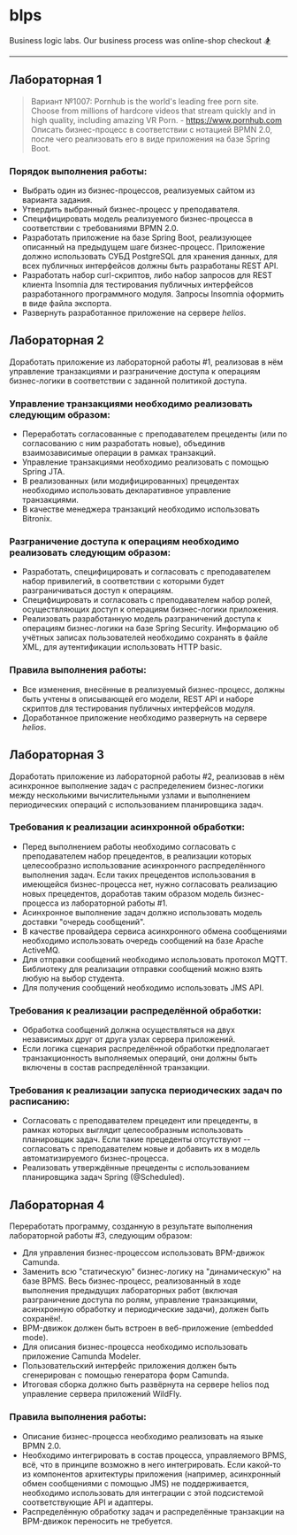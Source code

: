 # blps

Business logic labs. Our business process was online-shop checkout 🏂

---
## Лабораторная 1
> Вариант №1007: Pornhub is the world's leading free porn site. Choose from millions of hardcore videos that stream quickly and in high quality, including amazing VR Porn. - https://www.pornhub.com
Описать бизнес-процесс в соответствии с нотацией BPMN 2.0, после чего реализовать его в виде приложения на базе Spring Boot.

### Порядок выполнения работы:

* Выбрать один из бизнес-процессов, реализуемых сайтом из варианта задания.
* Утвердить выбранный бизнес-процесс у преподавателя.
* Специфицировать модель реализуемого бизнес-процесса в соответствии с требованиями BPMN 2.0.
* Разработать приложение на базе Spring Boot, реализующее описанный на предыдущем шаге бизнес-процесс. Приложение должно использовать СУБД PostgreSQL для хранения данных, для всех публичных интерфейсов должны быть разработаны REST API.
* Разработать набор curl-скриптов, либо набор запросов для REST клиента Insomnia для тестирования публичных интерфейсов разработанного программного модуля. Запросы Insomnia оформить в виде файла экспорта.
* Развернуть разработанное приложение на сервере _helios_.

## Лабораторная 2
Доработать приложение из лабораторной работы #1, реализовав в нём управление транзакциями и разграничение доступа к операциям бизнес-логики в соответствии с заданной политикой доступа.

###  Управление транзакциями необходимо реализовать следующим образом:

* Переработать согласованные с преподавателем прецеденты (или по согласованию с ним разработать новые), объединив взаимозависимые операции в рамках транзакций.
* Управление транзакциями необходимо реализовать с помощью Spring JTA.
* В реализованных (или модифицированных) прецедентах необходимо использовать декларативное управление транзакциями.
* В качестве менеджера транзакций необходимо использовать Bitronix.
### Разграничение доступа к операциям необходимо реализовать следующим образом:
* Разработать, специфицировать и согласовать с преподавателем набор привилегий, в соответствии с которыми будет разграничиваться доступ к операциям.
* Специфицировать и согласовать с преподавателем набор ролей, осуществляющих доступ к операциям бизнес-логики приложения.
* Реализовать разработанную модель разграничений доступа к операциям бизнес-логики на базе Spring Security. Информацию об учётных записах пользователей необходимо сохранять в файле XML, для аутентификации использовать HTTP basic.

### Правила выполнения работы:
* Все изменения, внесённые в реализуемый бизнес-процесс, должны быть учтены в описывающей его модели, REST API и наборе скриптов для тестирования публичных интерфейсов модуля.
* Доработанное приложение необходимо развернуть на сервере *helios*.
## Лабораторная 3
Доработать приложение из лабораторной работы #2, реализовав в нём асинхронное выполнение задач с распределением бизнес-логики между несколькими вычислительными узлами и выполнением периодических операций с использованием планировщика задач.

### Требования к реализации асинхронной обработки:

* Перед выполнением работы необходимо согласовать с преподавателем набор прецедентов, в реализации которых целесообразно использование асинхронного распределённого выполнения задач. Если таких прецедентов использования в имеющейся бизнес-процесса нет, нужно согласовать реализацию новых прецедентов, доработав таким образом модель бизнес-процесса из лабораторной работы #1.
* Асинхронное выполнение задач должно использовать модель доставки "очередь сообщений".
* В качестве провайдера сервиса асинхронного обмена сообщениями необходимо использовать очередь сообщений на базе Apache ActiveMQ.
* Для отправки сообщений необходимо использовать протокол MQTT. Библиотеку для реализации отправки сообщений можно взять любую на выбор студента.
* Для получения сообщений необходимо использовать JMS API.
### Требования к реализации распределённой обработки:
* Обработка сообщений должна осуществляться на двух независимых друг от друга узлах сервера приложений.
* Если логика сценария распределённой обработки предполагает транзакционность выполняемых операций, они должны быть включены в состав распределённой транзакции.
### Требования к реализации запуска периодических задач по расписанию:
* Согласовать с преподавателем прецедент или прецеденты, в рамках которых выглядит целесообразным использовать планировщик задач. Если такие прецеденты отсутствуют -- согласовать с преподавателем новые и добавить их в модель автоматизируемого бизнес-процесса.
* Реализовать утверждённые прецеденты с использованием планировщика задач Spring (@Scheduled).
## Лабораторная 4
Переработать программу, созданную в результате выполнения лабораторной работы #3, следующим образом:

* Для управления бизнес-процессом использовать BPM-движок Camunda.
* Заменить всю "статическую" бизнес-логику на "динамическую" на базе BPMS. Весь бизнес-процесс, реализованный в ходе выполнения предыдущих лабораторных работ (включая разграничение доступа по ролям, управление транзакциями, асинхронную обработку и периодические задачи), должен быть сохранён!.
* BPM-движок должен быть встроен в веб-приложение (embedded mode).
* Для описания бизнес-процесса необходимо использовать приложение Camunda Modeler.
* Пользовательский интерфейс приложения должен быть сгенерирован с помощью генератора форм Camunda.
* Итоговая сборка должно быть развёрнута на сервере helios под управление сервера приложений WildFly.
### Правила выполнения работы:
* Описание бизнес-процесса необходимо реализовать на языке BPMN 2.0.
* Необходимо интегрировать в состав процесса, управляемого BPMS, всё, что в принципе возможно в него интегрировать. Если какой-то из компонентов архитектуры приложения (например, асинхронный обмен сообщениями с помощью JMS) не поддерживается, необходимо использовать для интеграции с этой подсистемой соответствующие API и адаптеры.
* Распределённую обработку задач и распределённые транзакции на BPM-движок переносить не требуется.
